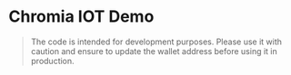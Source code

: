 # Chromia IOT Demo

> The code is intended for development purposes. Please use it with caution and ensure to update the wallet address before using it in production.
